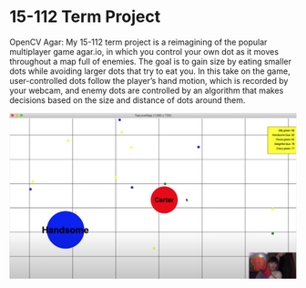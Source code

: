 # 15-112 Term Project
OpenCV Agar: My 15-112 term project is a reimagining of the popular multiplayer game agar.io, 
in which you control your own dot as it moves throughout a map full of enemies. The goal is to 
gain size by eating smaller dots while avoiding larger dots that try to eat you. In this take on 
the game, user-controlled dots follow the player’s hand motion, which is recorded by your webcam, 
and enemy dots are controlled by an algorithm that makes decisions based on the size and distance 
of dots around them.

<img src="images/gameplay.png" width = "700" >

